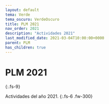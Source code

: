 ```yaml
---
layout: default
tema: Verde
tema_oscuro: VerdeOscuro
title: PLM 2021
nav_order: 2021
description: "Actividades 2021"
last_modified_date: 2021-03-04T10:00:00+0000
parent: PLM
has_children: true
---
```


# PLM&nbsp;<span class="deg-sitio deg-sitio-texto">2021</span>
{:.fs-9}

Actividades del año <span class="deg-sitio deg-sitio-texto">2021</span>.
{:.fs-6 .fw-300}